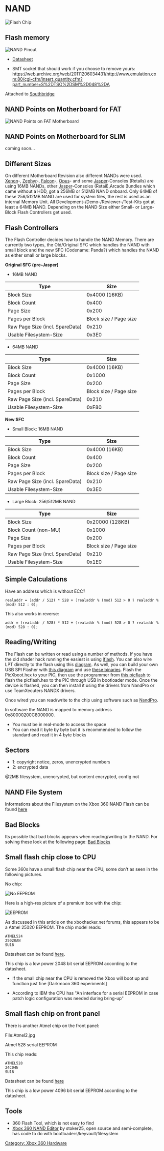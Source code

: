 # NAND

![Flash Chip](images/Flash.jpg "Flash Chip")

## Flash memory

![NAND Pinout](images/Nandpinout.png "NAND Pinout")

- [Datasheet](https://web.archive.org/web/20150112073857/http://www.hynix.com/datasheet/pdf/flash/HY27US(08_16)281A%20Series(Rev0.6).pdf)


- SMT socket that should work if you choose to remove yours:
  https://web.archive.org/web/20111206034431/http://www.emulation.com:80/cgi-cfm/insert_quantity.cfm?part_number=S%2DTSO%2DSM%2D048%2DA

Attached to [Southbridge](../Southbridge)

## NAND Points on Motherboard for FAT

![NAND Points on FAT Motherboard](images/Nandreadpins.jpg)

## NAND Points on Motherboard for SLIM

coming soon...

## Different Sizes

On different Motherboard Revision also different NANDs were used.
[Xenon](../Xenon)-, [Zephyr](../Zephyr)-,
[Falcon](../Falcon)-, [Opus](../Opus)- and some
[Jasper](../Jasper)-Consoles (Retails) are using 16MB NANDs,
other [Jasper](../Jasper)-Consoles (Retail),Arcade Bundles which
came without a HDD, got a 256MB or 512MB NAND onboard. Only 64MB of
these 256/512MB NAND are used for system files, the rest is used as an
internal Memory Unit. All Development-/Demo-/Reviewer-/Test-Kits got at
least a 64MB NAND. Depending on the NAND Size either Small- or
Large-Block Flash Controllers get used.

## Flash Controllers

The Flash Controller decides how to handle the NAND Memory. There are
currently two types, the Old/Original SFC which handles the NAND with
small block and the new SFC (Codename: Panda?) which handles the NAND as
either small or large blocks.

**Original SFC (pre-Jasper)**

  - 16MB NAND

| Type                            | Size                   |
| ------------------------------- | ---------------------- |
| Block Size                      | 0x4000 (16KB)          |
| Block Count                     | 0x400                  |
| Page Size                       | 0x200                  |
| Pages per Block                 | Block size / Page size |
| Raw Page Size (incl. SpareData) | 0x210                  |
| Usable Filesystem-Size          | 0x3E0                  |

  - 64MB NAND

| Type                            | Size                   |
| ------------------------------- | ---------------------- |
| Block Size                      | 0x4000 (16KB)          |
| Block Count                     | 0x1000                 |
| Page Size                       | 0x200                  |
| Pages per Block                 | Block size / Page size |
| Raw Page Size (incl. SpareData) | 0x210                  |
| Usable Filesystem-Size          | 0xF80                  |

**New SFC**

  - Small Block: 16MB NAND

| Type                            | Size                   |
| ------------------------------- | ---------------------- |
| Block Size                      | 0x4000 (16KB)          |
| Block Count                     | 0x400                  |
| Page Size                       | 0x200                  |
| Pages per Block                 | Block size / Page size |
| Raw Page Size (incl. SpareData) | 0x210                  |
| Usable Filesystem-Size          | 0x3E0                  |

  - Large Block: 256/512MB NAND

| Type                            | Size                   |
| ------------------------------- | ---------------------- |
| Block Size                      | 0x20000 (128KB)        |
| Block Count (non-MU)            | 0x1000                 |
| Page Size                       | 0x200                  |
| Pages per Block                 | Block size / Page size |
| Raw Page Size (incl. SpareData) | 0x210                  |
| Usable Filesystem-Size          | 0x1E0                  |

## Simple Calculations

Have an address which is without ECC?

`realaddr = (addr / 512) * 528 + (realaddr % (mod) 512 > 0 ? realaddr % (mod) 512 : 0);`

This also works in reverse:

`addr = (realaddr / 528) * 512 + (realaddr % (mod) 528 > 0 ? realaddr % (mod) 528 : 0);`

## Reading/Writing

The Flash can be written or read using a number of methods. If you have
the old shader hack running the easiest is using [lflash](../lflash).
You can also wire LPT directly to the flash using this [diagram](http://img19.imageshack.us/img19/5198/wiringforxenondiagram.jpg).
As well, you can build your own USB SPI Flasher with [this diagram](http://img35.imageshack.us/img35/8949/xbox360usbflasher.png)
and use [these binaries](http://nds.cmamod.com/x360/PICFLASH_v3b_plus2.zip). Flash the
PicXboot.hex to your PIC, then use the programmer from [this picflash](http://www.megaupload.com/?d=X6TBNFDC) to flash the
picflash.hex to the PIC through USB in bootloader mode. Once the device
is flashed, you can then install it using the drivers from NandPro or use TeamXecuters NANDX drivers.

Once wired you can read/write to the chip using software such as
[NandPro](../NandPro).

In software the NAND is mapped to memory address 0x80000200C8000000.

  - You must be in real-mode to access the space
  - You can read it byte by byte but it is recommended to follow the
    standard and read it in 4 byte blocks

## Sectors

  - 1: copyright notice, zeros, unencrypted numbers
  - 2: encrypted data

@2MB filesystem, unencrypted, but content encrypted, config not

## NAND File System

Informations about the Filesystem on the Xbox 360 NAND Flash can be found
[here](../NAND_File_System)

## Bad Blocks

Its possible that bad blocks appears when reading/writing to the NAND.
For solving these look at the following page: [Bad Blocks](../NAND#Bad_Blocks)

## Small flash chip close to CPU

Some 360s have a small flash chip near the CPU, some don't as seen in
the following pictures.

No chip:

![No EEPROM](images/X360Pro_noeeprom.jpg "X360Pro with No EEPROM")

Here is a high-res picture of a premium box with the chip:

![EEPROM](images/Eeprom.jpg "EEPROM")

As discussed in this article on the xboxhacker.net forums, this appears
to be a Atmel 25020 EEPROM. The chip model reads:

```
ATMEL524
25020AN
SU18
```

Datasheet can be found
[here](https://web.archive.org/web/20061005163428/http://www.atmel.com/dyn/resources/prod_documents/doc3348.pdf).

This chip is a low power 2048 bit serial EEPROM according to the
datasheet.

- If the small chip near the CPU is removed the Xbox will boot up and
  function just fine \[Darkmoon 360 experiments\]

- According to IBM the CPU has "An interface for a serial EEPROM in
  case patch logic configuration was needed during bring-up"

## Small flash chip on front panel

There is another Atmel chip on the front panel:

File:Atmel2.jpg <!-- This image has never actually appeard on the wiki archive. A new image can be taken by anyone with the correct hardware. -->

Atmel 528 serial EEPROM

This chip reads:

```
ATMEL528
24C04N
SU18
```

Datasheet can be found
[here](https://web.archive.org/web/20061224151351/http://www.atmel.com/dyn/resources/prod_documents/doc0180.pdf)

This chip is a low power 4096 bit serial EEPROM according to the
datasheet.

## Tools

- 360 Flash Tool, which is not easy to find
- [Xbox 360 NAND Editor](http://www.megaupload.com/?d=LGF518J0) by stoker25,
  open source and semi-complete, has code to do with bootloaders/keyvault/filesystem

[Category: Xbox 360 Hardware](../Category_Xbox360_Hardware)
